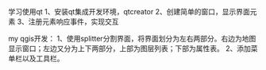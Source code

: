 学习使用qt
	1、安装qt集成开发环境，qtcreator
	2、创建简单的窗口，显示界面元素
	3、注册元素响应事件，实现交互

my qgis开发：
	1、使用splitter分割界面，将界面划分为左右两部分。右边为地图显示窗口；左边又分为上下两部分，上部为图层列表；下部为属性表。
	2、添加菜单栏以及工具栏。
